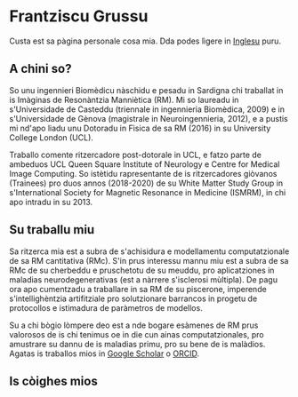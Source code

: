 # Frantziscu Grussu
Custa est sa pàgina personale cosa mia. Dda podes lìgere in [Inglesu](https://github.com/fragrussu/fragrussu.github.io/blob/master/README.md) puru.

## A chini so? 
So unu ingennieri Biomèdicu nàschidu e pesadu in Sardigna chi traballat in is Imàginas de Resonàntzia Manniètica (RM). Mi so laureadu in s'Universidade de Casteddu (triennale in ingennieria Biomèdica, 2009) e in s'Universidade de Gènova (magistrale in Neuroingennieria, 2012), e a pustis mi nd'apo liadu unu Dotoradu in Fìsica de sa RM (2016) in su University College London (UCL).

Traballo comente ritzercadore post-dotorale in UCL, e fatzo parte de ambeduos UCL Queen Square Institute of Neurology e Centre for Medical Image Computing. So istètidu rapresentante de is ritzercadores giòvanos (Trainees) pro duos annos (2018-2020) de su White Matter Study Group in s'International Society for Magnetic Resonance in Medicine (ISMRM), in chi apo intradu in su 2013.

## Su traballu miu
Sa ritzerca mia est a subra de s'achisidura e modellamentu computatzionale de sa RM cantitativa (RMc). S'in prus interessu mannu miu est a subra de sa RMc de su cherbeddu e pruschetotu de su meuddu, pro aplicatziones in maladias neurodegenerativas (est a nàrrere s'isclerosi mùltipla). De pagu ora apo cumentzadu a traballare  in sa RM de su piscerone, imperende s'intellighèntzia artifitziale pro solutzionare barrancos in progetu de protocollos e istimadura de paràmetros de modellos. 

Su a chi bògio lòmpere deo est a nde bogare esàmenes de RM prus valorosos de is chi tenimus oe in die cun ainas computatzionales, pro amustrare su dannu de is maladias primu, pro su bene de is malàdios. Agatas is traballos mios in [Google Scholar](https://scholar.google.co.uk/citations?user=Zj5Vt3YAAAAJ&hl=en&oi=sra) o [ORCID](https://orcid.org/0000-0002-0945-3909/print).

## Is còighes mios


